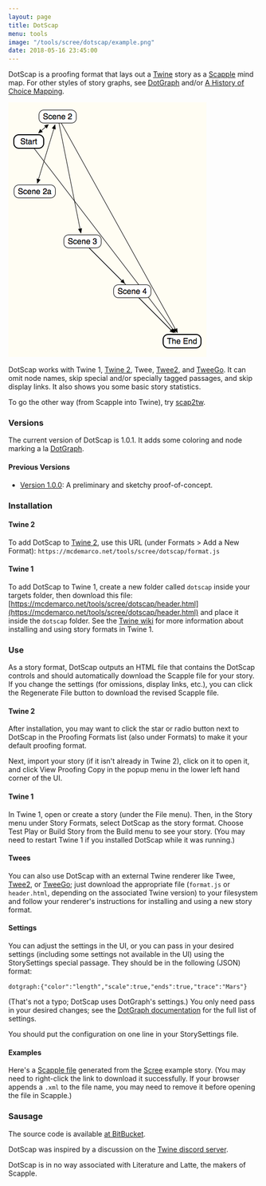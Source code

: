 ```yaml
---
layout: page
title: DotScap
menu: tools
image: "/tools/scree/dotscap/example.png"
date: 2018-05-16 23:45:00
---
```


DotScap is a proofing format that lays out a [Twine](https://twinery.org/) story as a [Scapple](https://www.literatureandlatte.com/scapple/overview) mind map.  For other styles of story graphs, see [DotGraph](/tools/scree/dotgraph/) and/or [A History of Choice Mapping](/blog/2017/10/27/history-of-choice-mapping/).

![small-graph](example.png)

DotScap works with Twine 1, [Twine 2](https://twinery.org/2/), Twee, [Twee2](https://dan-q.github.io/twee2/), and [TweeGo](http://www.motoslave.net/tweego/).  It can omit node names, skip special and/or specially tagged passages, and skip display links.  It also shows you some basic story statistics.

To go the other way (from Scapple into Twine), try [scap2tw](/tools/scree/dotscap/scap2tw/).

### Versions

The current version of DotScap is 1.0.1.  It adds some coloring and node marking a la [DotGraph](/tools/scree/dotgraph/).

#### Previous Versions

* [Version 1.0.0](/tools/scree/dotscap/1.0.0/): A preliminary and sketchy proof-of-concept.

### Installation

#### Twine 2

To add DotScap to [Twine 2](https://twinery.org/2/), use this URL (under Formats > Add a New Format): `https://mcdemarco.net/tools/scree/dotscap/format.js`    

#### Twine 1

To add DotScap to Twine 1, create a new folder called `dotscap` inside your targets folder, then download this file: [https://mcdemarco.net/tools/scree/dotscap/header.html](https://mcdemarco.net/tools/scree/dotscap/header.html) and place it inside the `dotscap` folder.  See the [Twine wiki](http://twinery.org/wiki/twine1:story_format#adding_formats) for more information about installing and using story formats in Twine 1.

### Use

As a story format, DotScap outputs an HTML file that contains the DotScap controls and should automatically download the Scapple file for your story.  If you change the settings (for omissions, display links, etc.), you can click the Regenerate File button to download the revised Scapple file.

#### Twine 2

After installation, you may want to click the star or radio button next to DotScap in the Proofing Formats list (also under Formats) to make it your default proofing format.

Next, import your story (if it isn't already in Twine 2), click on it to open it, and click View Proofing Copy in the popup menu in the lower left hand corner of the UI.

#### Twine 1

In Twine 1, open or create a story (under the File menu).  Then, in the Story menu under Story Formats, select DotScap as the story format.  Choose Test Play or Build Story from the Build menu to see your story.  (You may need to restart Twine 1 if you installed DotScap while it was running.)

#### Twees

You can also use DotScap with an external Twine renderer like Twee, [Twee2](http://twee2.danq.me), or [TweeGo](https://www.motoslave.net/tweego/); just download the appropriate file (`format.js` or `header.html`, depending on the associated Twine version) to your filesystem and follow your renderer's instructions for installing and using a new story format.


#### Settings

You can adjust the settings in the UI, or you can pass in your desired settings (including some settings not available in the UI) using the StorySettings special passage.  They should be in the following (JSON) format:

    dotgraph:{"color":"length","scale":true,"ends":true,"trace":"Mars"}  

(That's not a typo; DotScap uses DotGraph's settings.)  You only need pass in your desired changes; see the [DotGraph documentation](/tools/scree/dotgraph/) for the full list of settings.

You should put the configuration on one line in your StorySettings file.

#### Examples

Here's a [Scapple file](/tools/scree/test-dotscap.scap) generated from the [Scree](/tools/scree/) example story.  (You may need to right-click the link to download it successfully.  If your browser appends a `.xml` to the file name, you may need to remove it before opening the file in Scapple.)

### Sausage

The source code is available [at BitBucket](https://bitbucket.org/mcdemarco/dotscap).

DotScap was inspired by a discussion on the [Twine discord server](https://discord.gg/n5dJvPp).

DotScap is in no way associated with Literature and Latte, the makers of Scapple.
